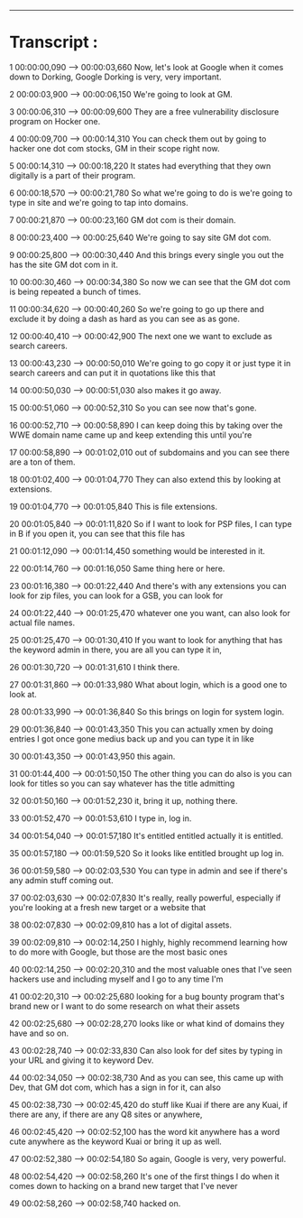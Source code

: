 







---

# Transcript :


1
00:00:00,090 --> 00:00:03,660
Now, let's look at Google when it comes down to Dorking, Google Dorking is very, very important.

2
00:00:03,900 --> 00:00:06,150
We're going to look at GM.

3
00:00:06,310 --> 00:00:09,600
They are a free vulnerability disclosure program on Hocker one.

4
00:00:09,700 --> 00:00:14,310
You can check them out by going to hacker one dot com stocks, GM in their scope right now.

5
00:00:14,310 --> 00:00:18,220
It states had everything that they own digitally is a part of their program.

6
00:00:18,570 --> 00:00:21,780
So what we're going to do is we're going to type in site and we're going to tap into domains.

7
00:00:21,870 --> 00:00:23,160
GM dot com is their domain.

8
00:00:23,400 --> 00:00:25,640
We're going to say site GM dot com.

9
00:00:25,800 --> 00:00:30,440
And this brings every single you out the has the site GM dot com in it.

10
00:00:30,460 --> 00:00:34,380
So now we can see that the GM dot com is being repeated a bunch of times.

11
00:00:34,620 --> 00:00:40,260
So we're going to go up there and exclude it by doing a dash as hard as you can see as as gone.

12
00:00:40,410 --> 00:00:42,900
The next one we want to exclude as search careers.

13
00:00:43,230 --> 00:00:50,010
We're going to go copy it or just type it in search careers and can put it in quotations like this that

14
00:00:50,030 --> 00:00:51,030
also makes it go away.

15
00:00:51,060 --> 00:00:52,310
So you can see now that's gone.

16
00:00:52,710 --> 00:00:58,890
I can keep doing this by taking over the WWE domain name came up and keep extending this until you're

17
00:00:58,890 --> 00:01:02,010
out of subdomains and you can see there are a ton of them.

18
00:01:02,400 --> 00:01:04,770
They can also extend this by looking at extensions.

19
00:01:04,770 --> 00:01:05,840
This is file extensions.

20
00:01:05,840 --> 00:01:11,820
So if I want to look for PSP files, I can type in B if you open it, you can see that this file has

21
00:01:12,090 --> 00:01:14,450
something would be interested in it.

22
00:01:14,760 --> 00:01:16,050
Same thing here or here.

23
00:01:16,380 --> 00:01:22,440
And there's with any extensions you can look for zip files, you can look for a GSB, you can look for

24
00:01:22,440 --> 00:01:25,470
whatever one you want, can also look for actual file names.

25
00:01:25,470 --> 00:01:30,410
If you want to look for anything that has the keyword admin in there, you are all you can type it in,

26
00:01:30,720 --> 00:01:31,610
I think there.

27
00:01:31,860 --> 00:01:33,980
What about login, which is a good one to look at.

28
00:01:33,990 --> 00:01:36,840
So this brings on login for system login.

29
00:01:36,840 --> 00:01:43,350
This you can actually xmen by doing entries I got once gone medius back up and you can type it in like

30
00:01:43,350 --> 00:01:43,950
this again.

31
00:01:44,400 --> 00:01:50,150
The other thing you can do also is you can look for titles so you can say whatever has the title admitting

32
00:01:50,160 --> 00:01:52,230
it, bring it up, nothing there.

33
00:01:52,470 --> 00:01:53,610
I type in, log in.

34
00:01:54,040 --> 00:01:57,180
It's entitled entitled actually it is entitled.

35
00:01:57,180 --> 00:01:59,520
So it looks like entitled brought up log in.

36
00:01:59,580 --> 00:02:03,530
You can type in admin and see if there's any admin stuff coming out.

37
00:02:03,630 --> 00:02:07,830
It's really, really powerful, especially if you're looking at a fresh new target or a website that

38
00:02:07,830 --> 00:02:09,810
has a lot of digital assets.

39
00:02:09,810 --> 00:02:14,250
I highly, highly recommend learning how to do more with Google, but those are the most basic ones

40
00:02:14,250 --> 00:02:20,310
and the most valuable ones that I've seen hackers use and including myself and I go to any time I'm

41
00:02:20,310 --> 00:02:25,680
looking for a bug bounty program that's brand new or I want to do some research on what their assets

42
00:02:25,680 --> 00:02:28,270
looks like or what kind of domains they have and so on.

43
00:02:28,740 --> 00:02:33,830
Can also look for def sites by typing in your URL and giving it to keyword Dev.

44
00:02:34,050 --> 00:02:38,730
And as you can see, this came up with Dev, that GM dot com, which has a sign in for it, can also

45
00:02:38,730 --> 00:02:45,420
do stuff like Kuai if there are any Kuai, if there are any, if there are any Q8 sites or anywhere,

46
00:02:45,420 --> 00:02:52,100
has the word kit anywhere has a word cute anywhere as the keyword Kuai or bring it up as well.

47
00:02:52,380 --> 00:02:54,180
So again, Google is very, very powerful.

48
00:02:54,420 --> 00:02:58,260
It's one of the first things I do when it comes down to hacking on a brand new target that I've never

49
00:02:58,260 --> 00:02:58,740
hacked on.
